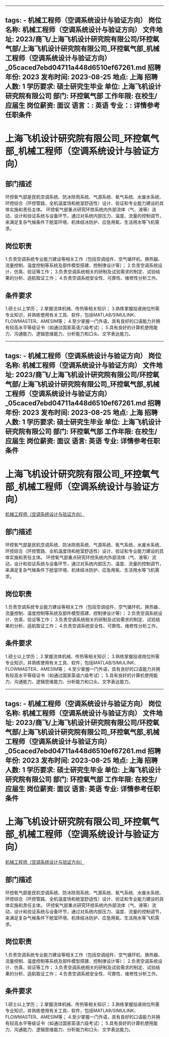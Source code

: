
---
tags:
    - 机械工程师（空调系统设计与验证方向）
岗位名称: 机械工程师（空调系统设计与验证方向）
文件地址: 2023/商飞/上海飞机设计研究院有限公司/环控氧气部/上海飞机设计研究院有限公司_环控氧气部_机械工程师（空调系统设计与验证方向）_05caced7ebd04711a448d6510ef67261.md
招聘年份: 2023
发布时间: 2023-08-25
地点: 上海
招聘人数: 1
学历要求: 硕士研究生毕业
单位: 上海飞机设计研究院有限公司
部门: 环控氧气部
工作年限: 在校生/应届生
岗位薪资: 面议
语言：: 英语
专业：: 详情参考任职条件
---

# 上海飞机设计研究院有限公司_环控氧气部_机械工程师（空调系统设计与验证方向）

## 部门描述

环控氧气部是民机空调系统、防冰除雨系统、气源系统、氧气系统、水废水系统、环控综合（环控管路、全机温度场和舱室舒适性）设计、验证和专业能力建设的具体实施和责任主体。 环控氧气部重点研究环控系统内外部流体（气、液等）流动，设计和验证系统与设备环节，通过对系统内部压力、温度、流量的控制调节，来满足复杂气候条件下舱室环境、机体结冰防护、应急用氧、生活用水等飞机需求。

## 岗位职责

1.负责空调系统专业能力建设等相关工作（包括空调组件、空气循环机、换热器、流量控制、温度控制等系统及部件模型搭建、控制律设计等）；
 2.负责空调系统设计、仿真、验证等工作；
 3.负责空调系统相关的研制及试验需求的制定、试验结果的分析、适航取证工作；
 4.负责空调系统安全性、可靠性、维修性分析工作。

 ## 条件要求

1.硕士以上学历；
 2.掌握流体机械、传热等相关知识；
 3.熟练掌握投递岗位所需专业知识，并熟练使用有关工具、软件，包括MATLAB/SIMULINK、FLOWMASTER、AMESIM等；
 4.至少掌握一门外语，具有良好的口语能力并拥有较高水平等级证书（如通过国家英语六级考试）；
 5.具有良好的计算机使用能力、沟通能力、逻辑思维能力、分析能力和口头、文字表达能力。

---
tags:
    - 机械工程师（空调系统设计与验证方向）
岗位名称: 机械工程师（空调系统设计与验证方向）
文件地址: 2023/商飞/上海飞机设计研究院有限公司/环控氧气部/上海飞机设计研究院有限公司_环控氧气部_机械工程师（空调系统设计与验证方向）_05caced7ebd04711a448d6510ef67261.md
招聘年份: 2023
发布时间: 2023-08-25
地点: 上海
招聘人数: 1
学历要求: 硕士研究生毕业
单位: 上海飞机设计研究院有限公司
部门: 环控氧气部
工作年限: 在校生/应届生
岗位薪资: 面议
语言: 英语
专业: 详情参考任职条件
---

# 上海飞机设计研究院有限公司_环控氧气部_机械工程师（空调系统设计与验证方向）

[机械工程师（空调系统设计与验证方向）](http://zhaopin.comac.cc/zp/ct/out/position/positionDetail?planid=05caced7ebd04711a448d6510ef67261)

## 部门描述

环控氧气部是民机空调系统、防冰除雨系统、气源系统、氧气系统、水废水系统、环控综合（环控管路、全机温度场和舱室舒适性）设计、验证和专业能力建设的具体实施和责任主体。 环控氧气部重点研究环控系统内外部流体（气、液等）流动，设计和验证系统与设备环节，通过对系统内部压力、温度、流量的控制调节，来满足复杂气候条件下舱室环境、机体结冰防护、应急用氧、生活用水等飞机需求。

## 岗位职责

1.负责空调系统专业能力建设等相关工作（包括空调组件、空气循环机、换热器、流量控制、温度控制等系统及部件模型搭建、控制律设计等）；
 2.负责空调系统设计、仿真、验证等工作；
 3.负责空调系统相关的研制及试验需求的制定、试验结果的分析、适航取证工作；
 4.负责空调系统安全性、可靠性、维修性分析工作。

 ## 条件要求

1.硕士以上学历；
 2.掌握流体机械、传热等相关知识；
 3.熟练掌握投递岗位所需专业知识，并熟练使用有关工具、软件，包括MATLAB/SIMULINK、FLOWMASTER、AMESIM等；
 4.至少掌握一门外语，具有良好的口语能力并拥有较高水平等级证书（如通过国家英语六级考试）；
 5.具有良好的计算机使用能力、沟通能力、逻辑思维能力、分析能力和口头、文字表达能力。

---
tags:
    - 机械工程师（空调系统设计与验证方向）
岗位名称: 机械工程师（空调系统设计与验证方向）
文件地址: 2023/商飞/上海飞机设计研究院有限公司/环控氧气部/上海飞机设计研究院有限公司_环控氧气部_机械工程师（空调系统设计与验证方向）_05caced7ebd04711a448d6510ef67261.md
招聘年份: 2023
发布时间: 2023-08-25
地点: 上海
招聘人数: 1
学历要求: 硕士研究生毕业
单位: 上海飞机设计研究院有限公司
部门: 环控氧气部
工作年限: 在校生/应届生
岗位薪资: 面议
语言: 英语
专业: 详情参考任职条件
---

# 上海飞机设计研究院有限公司_环控氧气部_机械工程师（空调系统设计与验证方向）

[机械工程师（空调系统设计与验证方向）](http://zhaopin.comac.cc/zp/ct/out/position/positionDetail?planid=05caced7ebd04711a448d6510ef67261)


## 部门描述

环控氧气部是民机空调系统、防冰除雨系统、气源系统、氧气系统、水废水系统、环控综合（环控管路、全机温度场和舱室舒适性）设计、验证和专业能力建设的具体实施和责任主体。 环控氧气部重点研究环控系统内外部流体（气、液等）流动，设计和验证系统与设备环节，通过对系统内部压力、温度、流量的控制调节，来满足复杂气候条件下舱室环境、机体结冰防护、应急用氧、生活用水等飞机需求。

## 岗位职责

1.负责空调系统专业能力建设等相关工作（包括空调组件、空气循环机、换热器、流量控制、温度控制等系统及部件模型搭建、控制律设计等）；
 2.负责空调系统设计、仿真、验证等工作；
 3.负责空调系统相关的研制及试验需求的制定、试验结果的分析、适航取证工作；
 4.负责空调系统安全性、可靠性、维修性分析工作。

 ## 条件要求

1.硕士以上学历；
 2.掌握流体机械、传热等相关知识；
 3.熟练掌握投递岗位所需专业知识，并熟练使用有关工具、软件，包括MATLAB/SIMULINK、FLOWMASTER、AMESIM等；
 4.至少掌握一门外语，具有良好的口语能力并拥有较高水平等级证书（如通过国家英语六级考试）；
 5.具有良好的计算机使用能力、沟通能力、逻辑思维能力、分析能力和口头、文字表达能力。
